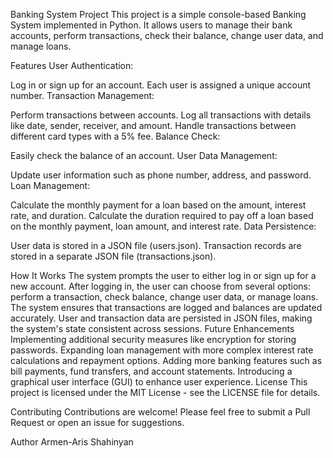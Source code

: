 Banking System Project
This project is a simple console-based Banking System implemented in Python. It allows users to manage their bank accounts, perform transactions, check their balance, change user data, and manage loans.

Features
User Authentication:

Log in or sign up for an account.
Each user is assigned a unique account number.
Transaction Management:

Perform transactions between accounts.
Log all transactions with details like date, sender, receiver, and amount.
Handle transactions between different card types with a 5% fee.
Balance Check:

Easily check the balance of an account.
User Data Management:

Update user information such as phone number, address, and password.
Loan Management:

Calculate the monthly payment for a loan based on the amount, interest rate, and duration.
Calculate the duration required to pay off a loan based on the monthly payment, loan amount, and interest rate.
Data Persistence:

User data is stored in a JSON file (users.json).
Transaction records are stored in a separate JSON file (transactions.json).


How It Works
The system prompts the user to either log in or sign up for a new account.
After logging in, the user can choose from several options: perform a transaction, check balance, change user data, or manage loans.
The system ensures that transactions are logged and balances are updated accurately.
User and transaction data are persisted in JSON files, making the system's state consistent across sessions.
Future Enhancements
Implementing additional security measures like encryption for storing passwords.
Expanding loan management with more complex interest rate calculations and repayment options.
Adding more banking features such as bill payments, fund transfers, and account statements.
Introducing a graphical user interface (GUI) to enhance user experience.
License
This project is licensed under the MIT License - see the LICENSE file for details.

Contributing
Contributions are welcome! Please feel free to submit a Pull Request or open an issue for suggestions.

Author
Armen-Aris Shahinyan

